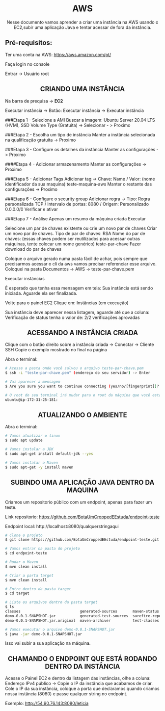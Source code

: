 <h1 align="center">AWS</h1>
<p align="center">Nesse documento vamos aprender a criar uma instância na AWS usando o EC2,subir uma aplicação Java e tentar acessar de fora da instância.</p>

## Pré-requisitos:
Ter uma conta na AWS:
https://aws.amazon.com/pt/

Faça login no console

Entrar -> Usuário root

<h2 align="center">CRIANDO UMA INSTÂNCIA</h2>

Na barra de prequisa -> **EC2**

Executar instância -> Botão: Executar instância -> Executar instância

###Etapa 1 - Selecione a AMI
Buscar a imagem: Ubuntu Server 20.04 LTS (HVM), SSD Volume Type (Gratuita) -> Selecionar - > Proximo

###Etapa 2 - Escolha um tipo de instância
Manter a instância selecionada na qualificação gratuita -> Proximo

###Etapa 3 - Configure os detalhes da instância
Manter as configurações -> Proximo

####Etapa 4 - Adicionar armazenamento
Manter as configurações -> Proximo

###Etapa 5 - Adicionar Tags
Adicionar tag -> Chave: Name / Valor: (nome identificador da sua maquina) teste-maquina-aws
Manter o restante das configurações -> Proximo

###Etapa 6 - Configure o security group
Adicionar regra -> Tipo: Regra personalizada TCP / Intervalo de portas: 8080 / Origem: Personalizado 0.0.0.0/0
Verificar e ativar

###Etapa 7 - Análise
Apenas um resumo da máquina criada
Executar

Selecione um par de chaves existente ou crie um novo par de chaves
Criar um novo par de chaves.
Tipo de par de chaves: RSA
Nome do par de chaves: (essas chaves podem ser reutilizados para acessar outras máquinas, tente colocar um nome genérico) teste-par-chave
Fazer download do par de chaves

Coloque o arquivo gerado numa pasta fácil de achar, pois sempre que precisarmos acessar o cli da aws vamos precisar referenciar esse arquivo.
Coloquei na pasta Documentos -> AWS -> teste-par-chave.pem

Executar instâncias

É esperado que tenha essa mensagem em tela: Sua instância está sendo iniciada. Aguarde ela ser finalizada.

Volte para o painel EC2
Clique em: Instâncias (em execução) 

Sua instância deve aparecer nessa listagem, aguarde até que a coluna: Verificação de status tenha o valor de: 2/2 verificações aprovadas

<h2 align="center">ACESSANDO A INSTÂNCIA CRIADA</h2>
Clique com o botão direito sobre a instância criada -> Conectar -> Cliente SSH
Copie o exemplo mostrado no final na página

Abra o terminal:

```bash
# Acesse a pasta onde você salvou o arquivo teste-par-chave.pem
$ ssh -i "teste-par-chave.pem" (endereço do seu servidor) -> Enter

# Vai aparecer a mensagem
$ Are you sure you want to continue connecting (yes/no/[fingerprint])? Yes

# O root do seu terminal irá mudar para o root da máquina que você está acessando
ubuntu@ip-172-31-25-181: 
```

<h2 align="center">ATUALIZANDO O AMBIENTE</h2>

Abra o terminal:

```bash
# Vamos atualizar o linux
$ sudo apt update

# Vamos instalar a JDK
$ sudo apt-get install default-jdk --yes

# Vamos instalar o Maven
$ sudo apt-get -y install maven
```

<h2 align="center">SUBINDO UMA APLICAÇÃO JAVA DENTRO DA MAQUINA</h2>
Criamos um repositorio público com um endpoint, apenas para fazer um teste.

Link repositorio:
https://github.com/BotaUmCroppedEEstuda/endpoint-teste

Endpoint local:
http://localhost:8080/qualquerstringaqui

```bash
# Clone o projeto
$ git clone https://github.com/BotaUmCroppedEEstuda/endpoint-teste.git

# Vamos entrar na pasta do projeto
$ cd endpoint-teste

# Rodar o Maven
$ mvn clean install

# Criar a parta target
$ mvn clean install

# Entre dentro da pasta target
$ cd target

# Liste os arquivos dentro da pasta target
$ ls
classes                           generated-sources       maven-status
demo-0.0.1-SNAPSHOT.jar           generated-test-sources  surefire-reports
demo-0.0.1-SNAPSHOT.jar.original  maven-archiver          test-classes

# Vamos executar o arquivo demo-0.0.1-SNAPSHOT.jar
$ java -jar demo-0.0.1-SNAPSHOT.jar

```

Isso vai subir a sua aplicação na máquina.

<h2 align="center">CHAMANDO O ENDPOINT QUE ESTÁ RODANDO DENTRO DA INSTÂNCIA</h2>
Acesse o Painel EC2 e dentro da listagem das instâncias, olhe a coluna: Endereço IPv4 público -> Copie o IP da instância que acabamos de criar.
Cole o IP da sua instância, coloque a porta que declaramos quando criamos nossa instância (8080) e passe qualquer string no endpoint.

Exemplo: http://54.90.76.143:8080/leticia

